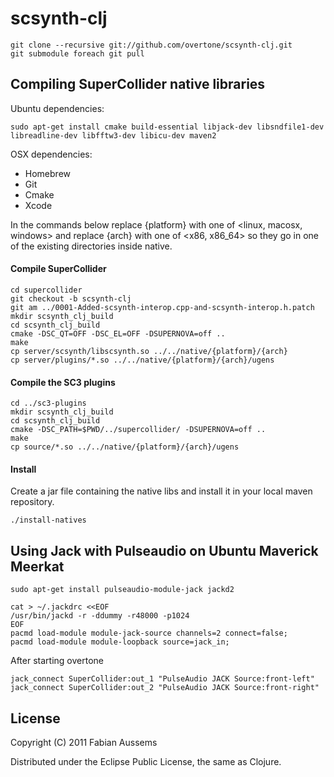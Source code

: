 # scsynth-clj

    git clone --recursive git://github.com/overtone/scsynth-clj.git
    git submodule foreach git pull

## Compiling SuperCollider native libraries 

Ubuntu dependencies:

    sudo apt-get install cmake build-essential libjack-dev libsndfile1-dev libreadline-dev libfftw3-dev libicu-dev maven2

OSX dependencies:

 * Homebrew
 * Git
 * Cmake
 * Xcode

In the commands below replace {platform} with one of <linux, macosx, windows> and replace {arch} with one of <x86, x86\_64> so they go in one of the existing directories inside native.

#### Compile SuperCollider

    cd supercollider
    git checkout -b scsynth-clj
    git am ../0001-Added-scsynth-interop.cpp-and-scsynth-interop.h.patch
    mkdir scsynth_clj_build
    cd scsynth_clj_build
    cmake -DSC_QT=OFF -DSC_EL=OFF -DSUPERNOVA=off ..
    make
    cp server/scsynth/libscsynth.so ../../native/{platform}/{arch}
    cp server/plugins/*.so ../../native/{platform}/{arch}/ugens

#### Compile the SC3 plugins

    cd ../sc3-plugins
    mkdir scsynth_clj_build
    cd scsynth_clj_build
    cmake -DSC_PATH=$PWD/../supercollider/ -DSUPERNOVA=off ..
    make
    cp source/*.so ../../native/{platform}/{arch}/ugens

#### Install

Create a jar file containing the native libs and install it in your local maven repository.

    ./install-natives

## Using Jack with Pulseaudio on Ubuntu Maverick Meerkat

    sudo apt-get install pulseaudio-module-jack jackd2

    cat > ~/.jackdrc <<EOF
    /usr/bin/jackd -r -ddummy -r48000 -p1024
    EOF
    pacmd load-module module-jack-source channels=2 connect=false;
    pacmd load-module module-loopback source=jack_in;

After starting overtone

    jack_connect SuperCollider:out_1 "PulseAudio JACK Source:front-left"
    jack_connect SuperCollider:out_2 "PulseAudio JACK Source:front-right"

## License

Copyright (C) 2011 Fabian Aussems

Distributed under the Eclipse Public License, the same as Clojure.
